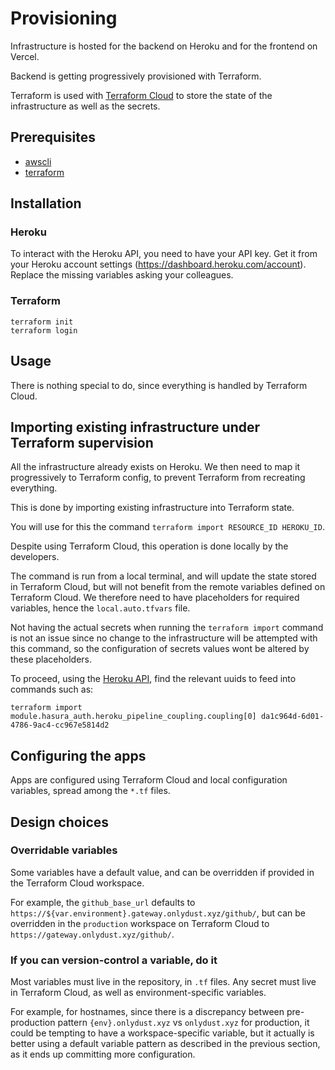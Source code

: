 # Provisioning

Infrastructure is hosted for the backend on Heroku and for the frontend on Vercel.

Backend is getting progressively provisioned with Terraform.

Terraform is used with [Terraform Cloud](https://app.terraform.io/app/onlydust-marketplace/) to store the state of the infrastructure as well as the secrets.

## Prerequisites

- [awscli](https://aws.amazon.com/fr/cli/)
- [terraform](https://developer.hashicorp.com/terraform/downloads)

## Installation

### Heroku

To interact with the Heroku API, you need to have your API key. Get it from your Heroku account settings (https://dashboard.heroku.com/account).
Replace the missing variables asking your colleagues.

### Terraform

```
terraform init
terraform login
```

## Usage

There is nothing special to do, since everything is handled by Terraform Cloud.

## Importing existing infrastructure under Terraform supervision

All the infrastructure already exists on Heroku.
We then need to map it progressively to Terraform config, to prevent Terraform from recreating everything.

This is done by importing existing infrastructure into Terraform state.

You will use for this the command `terraform import RESOURCE_ID HEROKU_ID`.

Despite using Terraform Cloud, this operation is done locally by the developers.

The command is run from a local terminal, and will update the state stored in Terraform Cloud, but will not benefit from the remote variables defined on Terraform Cloud.
We therefore need to have placeholders for required variables, hence the `local.auto.tfvars` file.

Not having the actual secrets when running the `terraform import` command is not an issue since no change to the infrastructure will be attempted with this command, so the configuration of secrets values wont be altered by these placeholders.

To proceed, using the [Heroku API](https://devcenter.heroku.com/articles/platform-api-reference), find the relevant uuids to feed into commands such as:

```
terraform import module.hasura_auth.heroku_pipeline_coupling.coupling[0] da1c964d-6d01-4786-9ac4-cc967e5814d2
```

## Configuring the apps

Apps are configured using Terraform Cloud and local configuration variables, spread among the `*.tf` files.

## Design choices

### Overridable variables

Some variables have a default value, and can be overridden if provided in the Terraform Cloud workspace.

For example, the `github_base_url` defaults to `https://${var.environment}.gateway.onlydust.xyz/github/`, but can be overridden in the `production` workspace on Terraform Cloud to `https://gateway.onlydust.xyz/github/`.

### If you can version-control a variable, do it

Most variables must live in the repository, in `.tf` files. Any secret must live in Terraform Cloud, as well as environment-specific variables.

For example, for hostnames, since there is a discrepancy between pre-production pattern `{env}.onlydust.xyz` vs `onlydust.xyz` for production, it could be tempting to have a workspace-specific variable, but it actually is better using a default variable pattern as described in the previous section, as it ends up committing more configuration.
